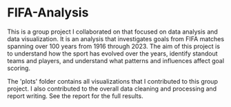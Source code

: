 # FIFA-Analysis

This is a group project I collaborated on that focused on data analysis and data visualization. It is an analysis that investigates goals from FIFA matches spanning over 100 years from 1916 through 2023. The aim of this project is to understand how the sport has evolved over the years, identify standout teams and players, and understand what patterns and influences affect goal scoring.

The 'plots' folder contains all visualizations that I contributed to this group project. I also contributed to the overall data cleaning and processing and report writing. See the report for the full results.
